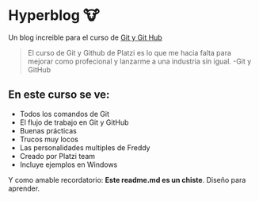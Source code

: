 # Hyperblog 🐮
Un blog increible para el curso de [Git y Git Hub](https://platzi.com)
>El curso de Git y Github de Platzi es lo que me hacia falta para mejorar como profecional y lanzarme a una industria sin igual.
> -Git y GitHub

## En este curso se ve:
* Todos los comandos de Git
* El flujo de trabajo en Git y GitHub
* Buenas prácticas
* Trucos muy locos
* Las personalidades multiples de Freddy
* Creado por Platzi team
* Incluye ejemplos en Windows

Y como amable recordatorio: **Este readme.md es un chiste**. Diseño para aprender.